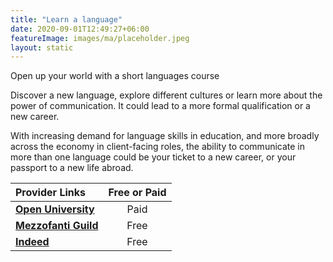```yaml
---
title: "Learn a language"
date: 2020-09-01T12:49:27+06:00
featureImage: images/ma/placeholder.jpeg
layout: static
---
```


Open up your world with a short languages course

Discover a new language, explore different cultures or learn more about the power of communication. It could lead to a more formal qualification or a new career.

With increasing demand for language skills in education, and more broadly across the economy in client-facing roles, the ability to communicate in more than one language could be your ticket to a new career, or your passport to a new life abroad.

| Provider Links      | Free or Paid  |  
| :-----------          | :--------------:      |  
| [**Open University**](https://www.open.ac.uk/courses/languages/short-courses) | Paid | 
| [**Mezzofanti Guild**](https://www.mezzoguild.com/foreign-language-careers/) | Free | 
| [**Indeed**](https://uk.indeed.com/Language-Required-jobs?vjk=8d27a4bce63e8841) | Free | 
  

<br/><br/>






